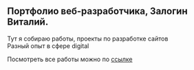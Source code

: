 ## Портфолио веб-разработчика, Залогин Виталий.

Тут я собираю работы, проекты по разработке сайтов  
Разный опыт в сфере digital  

Посмотреть все работы можно по [ссылке](http://center-1.github.io/ "Портфолио")
 
